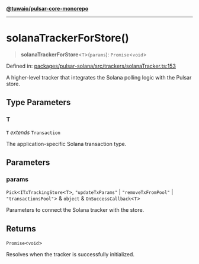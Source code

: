 [**@tuwaio/pulsar-core-monorepo**](../../../README.md)

***

# solanaTrackerForStore()

> **solanaTrackerForStore**\<`T`\>(`params`): `Promise`\<`void`\>

Defined in: [packages/pulsar-solana/src/trackers/solanaTracker.ts:153](https://github.com/TuwaIO/pulsar-core/blob/a7be35a2b7622d9fa673537aeeda8b529d9c752a/packages/pulsar-solana/src/trackers/solanaTracker.ts#L153)

A higher-level tracker that integrates the Solana polling logic with the Pulsar store.

## Type Parameters

### T

`T` *extends* `Transaction`

The application-specific Solana transaction type.

## Parameters

### params

`Pick`\<`ITxTrackingStore`\<`T`\>, `"updateTxParams"` \| `"removeTxFromPool"` \| `"transactionsPool"`\> & `object` & `OnSuccessCallback`\<`T`\>

Parameters to connect the Solana tracker with the store.

## Returns

`Promise`\<`void`\>

Resolves when the tracker is successfully initialized.
